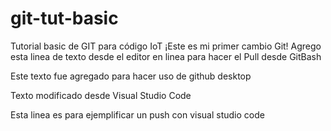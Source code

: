 # git-tut-basic
Tutorial basic de GIT para código IoT
¡Este es mi primer cambio Git! 
Agrego esta linea  de texto desde el editor en linea para hacer el Pull desde GitBash

Este texto fue agregado para hacer uso de github desktop

Texto modificado desde Visual Studio Code 

Esta linea es para ejemplificar un push con visual studio code 